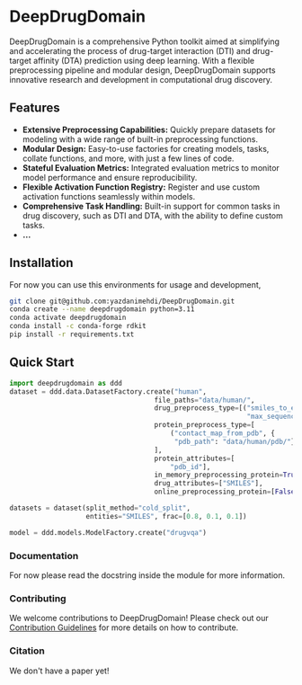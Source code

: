 # DeepDrugDomain

DeepDrugDomain is a comprehensive Python toolkit aimed at simplifying and accelerating the process of drug-target interaction (DTI) and drug-target affinity (DTA) prediction using deep learning. With a flexible preprocessing pipeline and modular design, DeepDrugDomain supports innovative research and development in computational drug discovery.

## Features

- **Extensive Preprocessing Capabilities:** Quickly prepare datasets for modeling with a wide range of built-in preprocessing functions.
- **Modular Design:** Easy-to-use factories for creating models, tasks, collate functions, and more, with just a few lines of code.
- **Stateful Evaluation Metrics:** Integrated evaluation metrics to monitor model performance and ensure reproducibility.
- **Flexible Activation Function Registry:** Register and use custom activation functions seamlessly within models.
- **Comprehensive Task Handling:** Built-in support for common tasks in drug discovery, such as DTI and DTA, with the ability to define custom tasks.
- **...**

## Installation
For now you can use this environments for usage and development,
```bash
git clone git@github.com:yazdanimehdi/DeepDrugDomain.git
conda create --name deepdrugdomain python=3.11
conda activate deepdrugdomain
conda install -c conda-forge rdkit
pip install -r requirements.txt
```

## Quick Start

```python
import deepdrugdomain as ddd
dataset = ddd.data.DatasetFactory.create("human",
                                    file_paths="data/human/",
                                    drug_preprocess_type=[("smiles_to_embedding", {
                                                           "max_sequence_length": 247})],
                                    protein_preprocess_type=[
                                        ("contact_map_from_pdb", {
                                         "pdb_path": "data/human/pdb/"})
                                    ],
                                    protein_attributes=[
                                        "pdb_id"],
                                    in_memory_preprocessing_protein=True,
                                    drug_attributes=["SMILES"],
                                    online_preprocessing_protein=[False],)

datasets = dataset(split_method="cold_split",
                   entities="SMILES", frac=[0.8, 0.1, 0.1])

model = ddd.models.ModelFactory.create("drugvqa")
```

### Documentation
For now please read the docstring inside the module for more information.

### Contributing
We welcome contributions to DeepDrugDomain! Please check out our [Contribution Guidelines](CONTRIBUTE.md) for more details on how to contribute.

### Citation
We don't have a paper yet!
<!-- If you use DeepDrugDomain in your research, please cite:
```bibtex
@article{deepdrugdomain2024,
  title={From Data to Discovery: The DeepDrugDomain Framework for Predicting Drug-Target Interactions and Affinity},
  author={...},
  journal={...},
  year={2024}
} -->
```